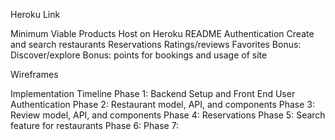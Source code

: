 Heroku Link

Minimum Viable Products
Host on Heroku
README
Authentication
Create and search restaurants
Reservations
Ratings/reviews
Favorites
Bonus: Discover/explore
Bonus: points for bookings and usage of site

Wireframes

Implementation Timeline
Phase 1: Backend Setup and Front End User Authentication
Phase 2: Restaurant model, API, and components
Phase 3: Review model, API, and components
Phase 4: Reservations
Phase 5: Search feature for restaurants
Phase 6:
Phase 7:
